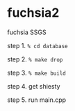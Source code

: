# fuchsia2
fuchsia SSGS

step 1. ```% cd database```

step 2. ```% make drop```

step 3. ```% make build```

step 4. get shiesty

step 5. run main.cpp


